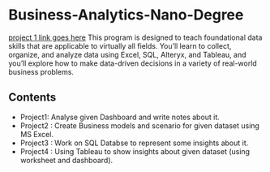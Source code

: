 # Business-Analytics-Nano-Degree
[project 1 link goes here](#Project1)
This program is designed to teach foundational data skills that are applicable to virtually all fields. You’ll learn to collect, organize, and analyze data using Excel, SQL, Alteryx, and Tableau, and you’ll explore how to make data-driven decisions in a variety of real-world business problems.







































## Contents 
<a name='Project1' />

- Project1: Analyse given Dashboard and write notes about it.
- Project2 : Create Business models and scenario for given dataset using MS Excel.
- Project3 : Work on SQL Databse to represent some insights about it.
- Project4 : Using Tableau to show insights about given dataset (using worksheet and dashboard).
